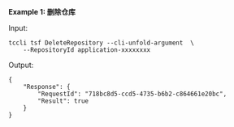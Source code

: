 **Example 1: 删除仓库**



Input: 

```
tccli tsf DeleteRepository --cli-unfold-argument  \
    --RepositoryId application-xxxxxxxx
```

Output: 
```
{
    "Response": {
        "RequestId": "718bc8d5-ccd5-4735-b6b2-c864661e20bc",
        "Result": true
    }
}
```

